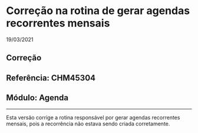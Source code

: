 # Correção na rotina de gerar agendas recorrentes mensais
19/03/2021
## Correção
## Referência: CHM45304
## Módulo: Agenda
***

Esta versão corrige a rotina responsável por gerar agendas recorrentes mensais, pois a recorrência não estava sendo criada corretamente.
